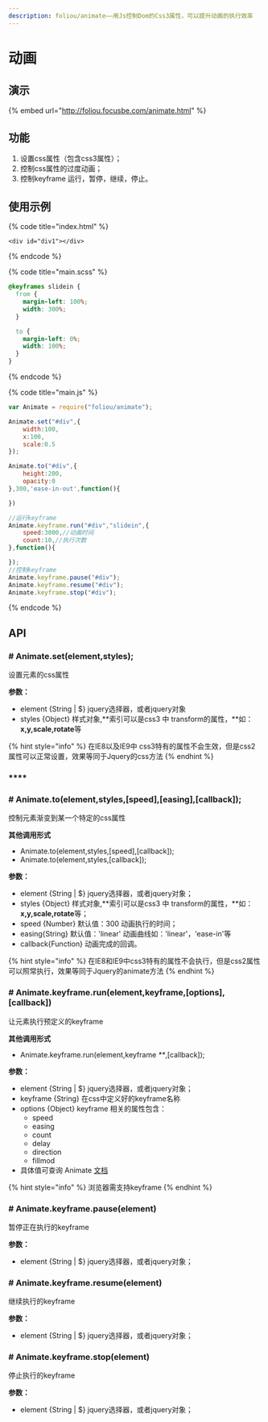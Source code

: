 ```yaml
---
description: foliou/animate——用Js控制Dom的Css3属性，可以提升动画的执行效率
---
```


# 动画

## 演示

{% embed url="http://foliou.focusbe.com/animate.html" %}



## 功能

1. 设置css属性（包含css3属性）；
2. 控制css属性的过度动画；
3. 控制keyframe 运行，暂停，继续，停止。

## 使用示例

{% code title="index.html" %}
```markup
<div id="div1"></div>
```
{% endcode %}

{% code title="main.scss" %}
```css
@keyframes slidein {
  from {
    margin-left: 100%;
    width: 300%;
  }

  to {
    margin-left: 0%;
    width: 100%;
  }
}
```
{% endcode %}

{% code title="main.js" %}
```javascript
var Animate = require("foliou/animate");

Animate.set("#div",{
    width:100,
    x:100,
    scale:0.5
});

Animate.to("#div",{
    height:200,
    opacity:0
},300,'ease-in-out',function(){

})

//运行keyframe
Animate.keyframe.run("#div","slidein",{
    speed:3000,//动画时间
    count:10,//执行次数
},function(){

});
//控制keyframe
Animate.keyframe.pause("#div");
Animate.keyframe.resume("#div");
Animate.keyframe.stop("#div");
```
{% endcode %}

## API

### **\# Animate.set\(element,styles\);**

设置元素的css属性

**参数：**

* element {String \| $}  jquery选择器，或者jquery对象
* styles {Object} 样式对象,**索引可以是css3 中 transform的属性，**如： **x,y,scale,rotate**等

{% hint style="info" %}
在IE8以及IE9中 css3特有的属性不会生效，但是css2属性可以正常设置，效果等同于Jquery的css方法
{% endhint %}

### \*\*\*\*

### **\# Animate.to\(element,styles,\[speed\],\[**easing**\],\[callback\]\);**

控制元素渐变到某一个特定的css属性

**其他调用形式**

* Animate.to\(element,styles,\[speed\],\[callback\]\);
* Animate.to\(element,styles,\[callback\]\);

**参数：**

* element {String \| $}  jquery选择器，或者jquery对象；
* styles {Object} 样式对象,**索引可以是css3 中 transform的属性，**如： **x,y,scale,rotate**等；
* speed {Number} 默认值：300 动画执行的时间；
* easing{String} 默认值：'linear' 动画曲线如：'linear'，'ease-in'等
* callback{Function} 动画完成的回调。

{% hint style="info" %}
在IE8和IE9中css3特有的属性不会执行，但是css2属性可以照常执行，效果等同于Jquery的animate方法
{% endhint %}

### \# Animate.keyframe.run\(element,keyframe,\[options\],\[callback\]\)

让元素执行预定义的keyframe

**其他调用形式**

* Animate.keyframe.run\(element,keyframe _\*\*_,\[callback\]\);

**参数：**

* element {String \| $}  jquery选择器，或者jquery对象；
* keyframe {String} 在css中定义好的keyframe名称
* options {Object} keyframe 相关的属性包含：
  * speed 
  * easing
  * count
  * delay
  * direction
  * fillmod
* 具体值可查询 Animate [文档](https://developer.mozilla.org/zh-CN/docs/Web/CSS/animation)

{% hint style="info" %}
浏览器需支持keyframe
{% endhint %}

### \# Animate.keyframe.pause\(element\)

暂停正在执行的keyframe

**参数：**

* element {String \| $}  jquery选择器，或者jquery对象；

### \# Animate.keyframe.resume\(element\)

继续执行的keyframe

**参数：**

* element {String \| $}  jquery选择器，或者jquery对象；

### \# Animate.keyframe.stop\(element\)

停止执行的keyframe

**参数：**

* element {String \| $}  jquery选择器，或者jquery对象；

